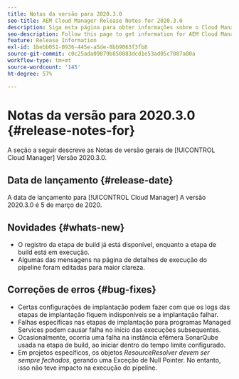 ```yaml
---
title: Notas da versão para 2020.3.0
seo-title: AEM Cloud Manager Release Notes for 2020.3.0
description: Siga esta página para obter informações sobre o Cloud Manager Versão 2020.3.0
seo-description: Follow this page to get information for AEM Cloud Manager Release 2020.3.0
feature: Release Information
exl-id: 1bebb051-0936-445e-a5de-8bb9063f3fb8
source-git-commit: c0c25ada09879b850883dcd1e53ad05c7087a80a
workflow-type: tm+mt
source-wordcount: '145'
ht-degree: 57%

---
```


# Notas da versão para 2020.3.0 {#release-notes-for}

A seção a seguir descreve as Notas de versão gerais de [!UICONTROL Cloud Manager] Versão 2020.3.0.

## Data de lançamento {#release-date}

A data de lançamento para [!UICONTROL Cloud Manager] A versão 2020.3.0 é 5 de março de 2020.

## Novidades {#whats-new}

* O registro da etapa de build já está disponível, enquanto a etapa de build está em execução.
* Algumas das mensagens na página de detalhes de execução do pipeline foram editadas para maior clareza.

## Correções de erros {#bug-fixes}

* Certas configurações de implantação podem fazer com que os logs das etapas de implantação fiquem indisponíveis se a implantação falhar.
* Falhas específicas nas etapas de implantação para programas Managed Services podem causar falha no início das execuções subsequentes.
* Ocasionalmente, ocorria uma falha na instância efêmera SonarQube usada na etapa de build, ao iniciar dentro do tempo limite configurado.
* Em projetos específicos, os objetos *ResourceResolver devem ser sempre fechados*, gerando uma Exceção de Null Pointer. No entanto, isso não teve impacto na execução do pipeline.
